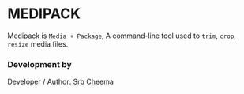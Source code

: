 # MEDIPACK
Medipack is `Media + Package`, A command-line tool used to `trim`, `crop`, `resize` media files.




### Development by

Developer / Author: [Srb Cheema](https://github.com/srbcheema1/)
